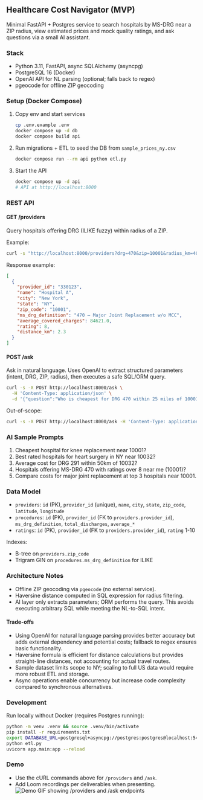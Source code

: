 ## Healthcare Cost Navigator (MVP)

Minimal FastAPI + Postgres service to search hospitals by MS-DRG near a ZIP radius, view estimated prices and mock quality ratings, and ask questions via a small AI assistant.

### Stack
- Python 3.11, FastAPI, async SQLAlchemy (asyncpg)
- PostgreSQL 16 (Docker)
- OpenAI API for NL parsing (optional; falls back to regex)
- pgeocode for offline ZIP geocoding

### Setup (Docker Compose)
1. Copy env and start services
   ```bash
   cp .env.example .env
   docker compose up -d db
   docker compose build api
   ```

2. Run migrations + ETL to seed the DB from `sample_prices_ny.csv`
   ```bash
   docker compose run --rm api python etl.py
   ```

3. Start the API
   ```bash
   docker compose up -d api
   # API at http://localhost:8000
   ```

### REST API

#### GET /providers
Query hospitals offering DRG (ILIKE fuzzy) within radius of a ZIP.

Example:
```bash
curl -s "http://localhost:8000/providers?drg=470&zip=10001&radius_km=40" | jq
```

Response example:
```json
[
  {
    "provider_id": "330123",
    "name": "Hospital A",
    "city": "New York",
    "state": "NY",
    "zip_code": "10001",
    "ms_drg_definition": "470 – Major Joint Replacement w/o MCC",
    "average_covered_charges": 84621.0,
    "rating": 8,
    "distance_km": 2.3
  }
]
```

#### POST /ask
Ask in natural language. Uses OpenAI to extract structured parameters (intent, DRG, ZIP, radius), then executes a safe SQL/ORM query.

```bash
curl -s -X POST http://localhost:8000/ask \
  -H 'Content-Type: application/json' \
  -d '{"question":"Who is cheapest for DRG 470 within 25 miles of 10001?"}' | jq
```

Out-of-scope:
```bash
curl -s -X POST http://localhost:8000/ask -H 'Content-Type: application/json' -d '{"question":"What\'s the weather today?"}' | jq
```

### AI Sample Prompts
1. Cheapest hospital for knee replacement near 10001?
2. Best rated hospitals for heart surgery in NY near 10032?
3. Average cost for DRG 291 within 50km of 10032?
4. Hospitals offering MS-DRG 470 with ratings over 8 near me (10001)?
5. Compare costs for major joint replacement at top 3 hospitals near 10001.

### Data Model
- `providers`: `id` (PK), `provider_id` (unique), `name`, `city`, `state`, `zip_code`, `latitude`, `longitude`
- `procedures`: `id` (PK), `provider_id` (FK to `providers.provider_id`), `ms_drg_definition`, `total_discharges`, `average_*`
- `ratings`: `id` (PK), `provider_id` (FK to `providers.provider_id`), `rating` 1-10

Indexes:
- B-tree on `providers.zip_code`
- Trigram GIN on `procedures.ms_drg_definition` for ILIKE

### Architecture Notes
- Offline ZIP geocoding via `pgeocode` (no external service).
- Haversine distance computed in SQL expression for radius filtering.
- AI layer only extracts parameters; ORM performs the query. This avoids executing arbitrary SQL while meeting the NL-to-SQL intent.

#### Trade-offs
- Using OpenAI for natural language parsing provides better accuracy but adds external dependency and potential costs; fallback to regex ensures basic functionality.
- Haversine formula is efficient for distance calculations but provides straight-line distances, not accounting for actual travel routes.
- Sample dataset limits scope to NY; scaling to full US data would require more robust ETL and storage.
- Async operations enable concurrency but increase code complexity compared to synchronous alternatives.

### Development
Run locally without Docker (requires Postgres running):
```bash
python -m venv .venv && source .venv/bin/activate
pip install -r requirements.txt
export DATABASE_URL=postgresql+asyncpg://postgres:postgres@localhost:5432/hospital
python etl.py
uvicorn app.main:app --reload
```

### Demo
- Use the cURL commands above for `/providers` and `/ask`.
- Add Loom recordings per deliverables when presenting.
![Demo GIF showing /providers and /ask endpoints](demo.gif)

